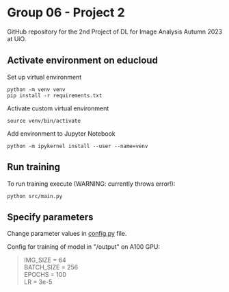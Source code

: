 # Group 06 - Project 2 

GitHub repository for the 2nd Project of DL for Image Analysis Autumn 2023 at UiO. 

## Activate environment on educloud
Set up virtual environment
```shell	
python -m venv venv
pip install -r requirements.txt
```

Activate custom virtual environment 
```shell
source venv/bin/activate
```

Add environment to Jupyter Notebook
```shell
python -m ipykernel install --user --name=venv
```

## Run training
To run training execute (WARNING: currently throws error!):
```shell
python src/main.py
```

## Specify parameters
Change parameter values in [config.py](/src/config.py) file.

Config for training of model in "/output" on A100 GPU:

> IMG_SIZE = 64 <br/>
> BATCH_SIZE = 256 <br/>
> EPOCHS = 100 <br/>
> LR = 3e-5

<br/>
